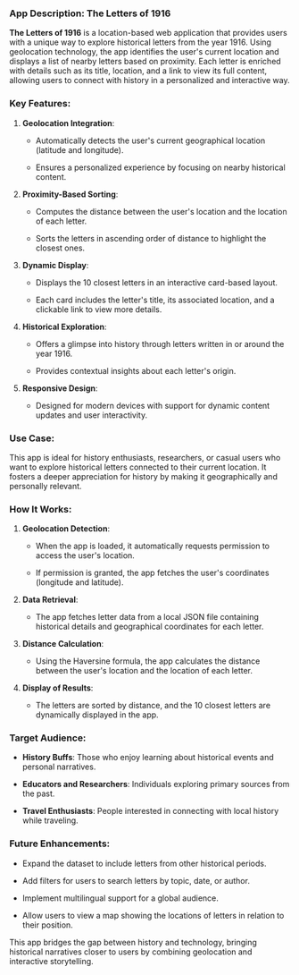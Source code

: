 ### App Description: **The Letters of 1916**

**The Letters of 1916** is a location-based web application that provides users with a unique way to explore historical letters from the year 1916. Using geolocation technology, the app identifies the user's current location and displays a list of nearby letters based on proximity. Each letter is enriched with details such as its title, location, and a link to view its full content, allowing users to connect with history in a personalized and interactive way.

### Key Features:

1.  **Geolocation Integration**:
    
    *   Automatically detects the user's current geographical location (latitude and longitude).
        
    *   Ensures a personalized experience by focusing on nearby historical content.
        
2.  **Proximity-Based Sorting**:
    
    *   Computes the distance between the user's location and the location of each letter.
        
    *   Sorts the letters in ascending order of distance to highlight the closest ones.
        
3.  **Dynamic Display**:
    
    *   Displays the 10 closest letters in an interactive card-based layout.
        
    *   Each card includes the letter's title, its associated location, and a clickable link to view more details.
        
4.  **Historical Exploration**:
    
    *   Offers a glimpse into history through letters written in or around the year 1916.
        
    *   Provides contextual insights about each letter's origin.
        
5.  **Responsive Design**:
    
    *   Designed for modern devices with support for dynamic content updates and user interactivity.
        

### Use Case:

This app is ideal for history enthusiasts, researchers, or casual users who want to explore historical letters connected to their current location. It fosters a deeper appreciation for history by making it geographically and personally relevant.

### How It Works:

1.  **Geolocation Detection**:
    
    *   When the app is loaded, it automatically requests permission to access the user's location.
        
    *   If permission is granted, the app fetches the user's coordinates (longitude and latitude).
        
2.  **Data Retrieval**:
    
    *   The app fetches letter data from a local JSON file containing historical details and geographical coordinates for each letter.
        
3.  **Distance Calculation**:
    
    *   Using the Haversine formula, the app calculates the distance between the user's location and the location of each letter.
        
4.  **Display of Results**:
    
    *   The letters are sorted by distance, and the 10 closest letters are dynamically displayed in the app.
        

### Target Audience:

*   **History Buffs**: Those who enjoy learning about historical events and personal narratives.
    
*   **Educators and Researchers**: Individuals exploring primary sources from the past.
    
*   **Travel Enthusiasts**: People interested in connecting with local history while traveling.
    

### Future Enhancements:

*   Expand the dataset to include letters from other historical periods.
    
*   Add filters for users to search letters by topic, date, or author.
    
*   Implement multilingual support for a global audience.
    
*   Allow users to view a map showing the locations of letters in relation to their position.
    

This app bridges the gap between history and technology, bringing historical narratives closer to users by combining geolocation and interactive storytelling.
